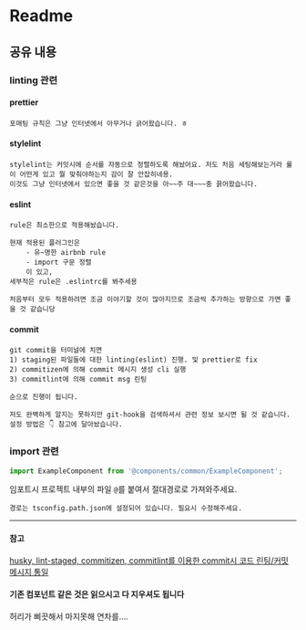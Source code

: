 # Readme

## 공유 내용

### linting 관련

#### prettier

    포매팅 규칙은 그냥 인터넷에서 아무거나 긁어왔습니다. ㅎ

#### stylelint

    stylelint는 커밋시에 순서를 자동으로 정렬하도록 해놨어요. 저도 처음 세팅해보는거라 룰이 어떤게 있고 뭘 맞춰야하는지 감이 잘 안잡히네용.
    이것도 그냥 인터넷에서 있으면 좋을 것 같은것을 아~~주 대~~~충 끍어왔습니다.

#### eslint

    rule은 최소한으로 적용해놨습니다.

    현재 적용된 플러그인은
        - 유~명한 airbnb rule
        - import 구문 정렬
        이 있고,
    세부적은 rule은 .eslintrc를 봐주세용

    처음부터 모두 적용하려면 조금 이야기할 것이 많아지므로 조금씩 추가하는 방향으로 가면 좋을 것 같습니당

#### commit

    git commit을 터미널에 치면
    1) staging된 파일들에 대한 linting(eslint) 진행. 및 prettier로 fix
    2) commitizen에 의해 commit 메시지 생성 cli 실행
    3) commitlint에 의해 commit msg 린팅

    순으로 진행이 됩니다.

    저도 완벽하게 알지는 못하지만 git-hook을 검색하셔서 관련 정보 보시면 될 것 같습니다. 설정 방법은 👇 참고에 달아놨습니다.

### import 관련

```javascript
import ExampleComponent from '@components/common/ExampleComponent';
```

임포트시 프로젝트 내부의 파일 `@`를 붙여서 절대경로로 가져와주세요.

`경로는 tsconfig.path.json에 설정되어 있습니다. 필요시 수정해주세요.`

---

#### 참고

[husky, lint-staged, commitizen, commitlint를 이용한 commit시 코드 린팅/커밋 메시지 통일](https://jamesandrewwright.com/articles/commitizen-eslint-prettier-husky/)

#### 기존 컴포넌트 같은 것은 읽으시고 다 지우셔도 됩니다

허리가 삐끗해서 마지못해 연차를....

